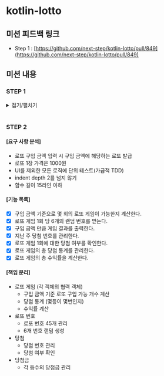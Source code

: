 # kotlin-lotto

## 미션 피드백 링크

- Step 1 : [https://github.com/next-step/kotlin-lotto/pull/849](https://github.com/next-step/kotlin-lotto/pull/849)

## 미션 내용

### STEP 1

<details>
<summary>접기/펼치기</summary>
<div markdown="1">

#### [요구 사항 분석]

- 쉼표(,)와 콜론(:) 구분자로 가진 문자열이 들어오면 각각 숫자 분리 후 총 합을 반환
- 쉼표와 콜론을 제외하고도 커스텀 구분자 지정 가능 ("//"와 "\n" 사이에 위치하는 문자)
  - 문자열 맨 앞에 "//"와 "\n" 가 존재하면, 그 사이에 있는 문자가 커스텀 구분자
  - `"//$\n1,2:3$4"` 이라면 "$"이 커스텀 구분자이고 합은 10(1+2+3+4) 반환
- 숫자 이외에 값, 음수가 전달되면 `RuntimeException` 예외 발생

#### [기능 목록]

- [x] 계산기 객체는 숫자 목록이 들어오면 각 숫자의 총 합을 반환한다.
- [x] 구분자 객체는 쉼표(,)를 구분자로 가진 문자열이 들어오면 숫자 목록으로 반환한다.
- [x] 구분자 객체는 콜론(:)를 구분자로 가진 문자열이 들어오면 숫자 목록으로 반환한다.
- [x] 구분자 객체는 쉼표(,)와 콜론(:) 구분자 여러개가 섞여서 들어와도 숫자 목록으로 반환한다.
- [x] 구분자 객체는 커스텀 구분자를 가진 문자열이 들어오면 숫자 목록으로 반환한다.
- [x] 숫자 이외의 값이 들어오면 RuntimeException 예외가 발생한다.
- [x] 음수가 들어오면 RuntimeException 예외가 발생한다.

#### [책임 분리]

- 입력 객체
  - 유효성 검사
- 계산기 객체
  - 각 숫자들의 총 합 계산
- 구분자 객체
  - 구분자 저장(관리)
  - 커스텀 구분자 판별
  - 각 구분자를 기준으로 숫자 분리

#### [피드백]

- [x] 입력값 분석 객체의 과도한 역할과 책임을 분리한다.
- [x] 각 객체들의 협력을 위한 StringCalculator 도메인 객체를 생성한다.
- [x] 객체가 생성된 이후, 별다른 준비과정없이 자신의 책임을 수행하기만하면 되는 상태로 수정한다.
- [x] 변수명과 메서드명을 명확해지도록 수정한다.

</div>
</details>

<br>

### STEP 2

#### [요구 사항 분석]

- 로또 구입 금액 입력 시 구입 금액에 해당하는 로또 발급
- 로또 1장 가격은 1000원
- UI를 제외한 모든 로직에 단위 테스트(가급적 TDD)
- indent depth 2를 넘지 않기
- 함수 길이 15라인 이하

#### [기능 목록]

- [x] 구입 금액 기준으로 몇 회의 로또 게임이 가능한지 계산한다.
- [x] 로또 게임 1회 당 6개의 랜덤 번호를 받는다.
- [x] 구입 금액 만큼 게임 결과를 출력한다.
- [x] 지난 주 당첨 번호를 관리한다.
- [x] 로또 게임 1회에 대한 당첨 여부를 확인한다.
- [x] 로또 게임의 총 당첨 통계를 관리한다.
- [x] 로또 게임의 총 수익률을 계산한다.

#### [책임 분리]

- 로또 게임 (각 객체의 협력 객체)
  - 구입 금액 기준 로또 구입 가능 개수 계산
  - 당첨 통계 (몇등이 몇번인지)
  - 수익률 계산
- 로또 번호
  - 로또 번호 45개 관리
  - 6개 번호 랜덤 생성
- 당첨
  - 당첨 번호 관리
  - 당첨 여부 확인
- 당첨금
  - 각 등수의 당첨금 관리
